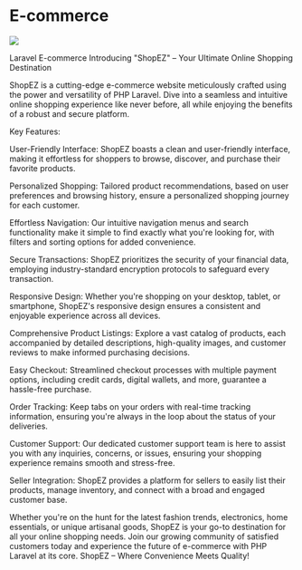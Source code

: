 # E-commerce


![](https://user-images.githubusercontent.com/4316355/36414878-d41987b2-15f1-11e8-9f2c-6c3a68e4a14b.gif)


Laravel E-commerce
Introducing "ShopEZ" – Your Ultimate Online Shopping Destination

ShopEZ is a cutting-edge e-commerce website meticulously crafted using the power and versatility of PHP Laravel. Dive into a seamless and intuitive online shopping experience like never before, all while enjoying the benefits of a robust and secure platform.

Key Features:

User-Friendly Interface: ShopEZ boasts a clean and user-friendly interface, making it effortless for shoppers to browse, discover, and purchase their favorite products.

Personalized Shopping: Tailored product recommendations, based on user preferences and browsing history, ensure a personalized shopping journey for each customer.

Effortless Navigation: Our intuitive navigation menus and search functionality make it simple to find exactly what you're looking for, with filters and sorting options for added convenience.

Secure Transactions: ShopEZ prioritizes the security of your financial data, employing industry-standard encryption protocols to safeguard every transaction.

Responsive Design: Whether you're shopping on your desktop, tablet, or smartphone, ShopEZ's responsive design ensures a consistent and enjoyable experience across all devices.

Comprehensive Product Listings: Explore a vast catalog of products, each accompanied by detailed descriptions, high-quality images, and customer reviews to make informed purchasing decisions.

Easy Checkout: Streamlined checkout processes with multiple payment options, including credit cards, digital wallets, and more, guarantee a hassle-free purchase.

Order Tracking: Keep tabs on your orders with real-time tracking information, ensuring you're always in the loop about the status of your deliveries.

Customer Support: Our dedicated customer support team is here to assist you with any inquiries, concerns, or issues, ensuring your shopping experience remains smooth and stress-free.

Seller Integration: ShopEZ provides a platform for sellers to easily list their products, manage inventory, and connect with a broad and engaged customer base.

Whether you're on the hunt for the latest fashion trends, electronics, home essentials, or unique artisanal goods, ShopEZ is your go-to destination for all your online shopping needs. Join our growing community of satisfied customers today and experience the future of e-commerce with PHP Laravel at its core. ShopEZ – Where Convenience Meets Quality!

